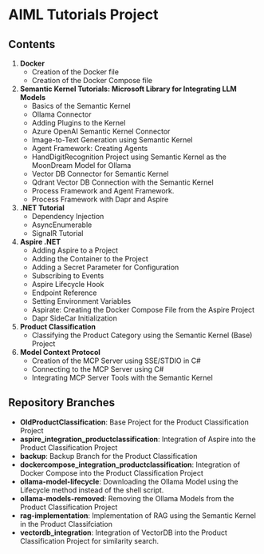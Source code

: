 # AIML Tutorials Project

## Contents
1. **Docker**
    - Creation of the Docker file
    - Creation of the Docker Compose file
2. **Semantic Kernel Tutorials: Microsoft Library for Integrating LLM Models**
    - Basics of the Semantic Kernel
    - Ollama Connector
    - Adding Plugins to the Kernel
    - Azure OpenAI Semantic Kernel Connector
    - Image-to-Text Generation using Semantic Kernel
    - Agent Framework: Creating Agents
    - HandDigitRecognition Project using Semantic Kernel as the MoonDream Model for Ollama
    - Vector DB Connector for Semantic Kernel
    - Qdrant Vector DB Connection with the Semantic Kernel
    - Process Framework and Agent Framework.
    - Process Framework with Dapr and Aspire
3. **.NET Tutorial**
    - Dependency Injection
    - AsyncEnumerable
    - SignalR Tutorial
4. **Aspire .NET**
    - Adding Aspire to a Project
    - Adding the Container to the Project
    - Adding a Secret Parameter for Configuration
    - Subscribing to Events
    - Aspire Lifecycle Hook
    - Endpoint Reference
    - Setting Environment Variables
    - Aspirate: Creating the Docker Compose File from the Aspire Project
    - Dapr SideCar Initialization
5. **Product Classification**
    - Classifying the Product Category using the Semantic Kernel (Base) Project
6. **Model Context Protocol**
    - Creation of the MCP Server using SSE/STDIO in C#
    - Connecting to the MCP Server using C#
    - Integrating MCP Server Tools with the Semantic Kernel


## Repository Branches 
- **OldProductClassification**: Base Project for the Product Classification Project
- **aspire_integration_productclassification**: Integration of Aspire into the Product Classification Project
- **backup**: Backup Branch for the Product Classification
- **dockercompose_integration_productclassification**: Integration of Docker Compose into the Product Classification Project
- **ollama-model-lifecycle**: Downloading the Ollama Model using the Lifecycle method instead of the shell script.
- **ollama-models-removed**: Removing the Ollama Models from the Product Classification Project
- **rag-implementation**: Implementation of RAG using the Semantic Kernel in the Product Classifciation
- **vectordb_integration**: Integration of VectorDB into the Product Classification Project for similarity search. 
